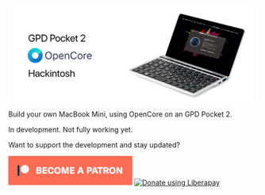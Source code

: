 ![GPD-Pocket-2-OpenCore-Hackintosh](images/headerimage.jpg "GPD-Pocket-2-OpenCore-Hackintosh")

Build your own MacBook Mini, using OpenCore on an GPD Pocket 2.

In development. Not fully working yet.

Want to support the development and stay updated?

<a href="https://www.patreon.com/bePatron?u=24983231"><img alt="Become a Patreon" src="images/patreon_button.svg"></a> <a href="https://liberapay.com/glowingkitty/donate"><img alt="Donate using Liberapay" src="https://liberapay.com/assets/widgets/donate.svg"></a>